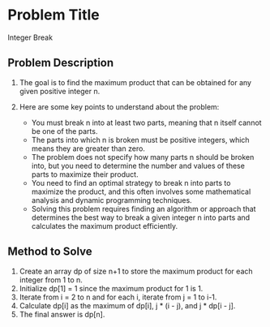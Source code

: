 # Problem Title

Integer Break

## Problem Description

1. The goal is to find the maximum product that can be obtained for any given positive integer n.

2. Here are some key points to understand about the problem:

    * You must break n into at least two parts, meaning that n itself cannot be one of the parts.
    * The parts into which n is broken must be positive integers, which means they are greater than zero.
    * The problem does not specify how many parts n should be broken into, but you need to determine the number and values of these parts to maximize their product.
    * You need to find an optimal strategy to break n into parts to maximize the product, and this often involves some mathematical analysis and dynamic programming techniques.
    * Solving this problem requires finding an algorithm or approach that determines the best way to break a given integer n into parts and calculates the maximum product efficiently.

## Method to Solve

1. Create an array dp of size n+1 to store the maximum product for each integer from 1 to n.
2. Initialize dp[1] = 1 since the maximum product for 1 is 1.
3. Iterate from i = 2 to n and for each i, iterate from j = 1 to i-1.
4. Calculate dp[i] as the maximum of dp[i], j * (i - j), and j * dp[i - j].
5. The final answer is dp[n].


